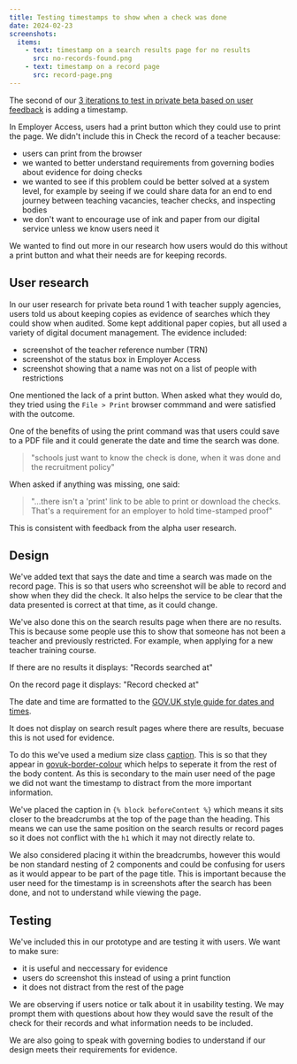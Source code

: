 ```yaml
---
title: Testing timestamps to show when a check was done
date: 2024-02-23
screenshots:
  items:
    - text: timestamp on a search results page for no results
      src: no-records-found.png
    - text: timestamp on a record page
      src: record-page.png
---
```


The second of our [3 iterations to test in private beta based on user feedback](https://tra-digital-design-history.herokuapp.com/check-the-record-of-a-teacher/testing-summary-tags-to-show-the-status-of-a-teacher) is adding a timestamp.

In Employer Access, users had a print button which they could use to print the page. We didn't include this in Check the record of a teacher because:

- users can print from the browser
- we wanted to better understand requirements from governing bodies about evidence for doing checks
- we wanted to see if this problem could be better solved at a system level, for example by seeing if we could share data for an end to end journey between teaching vacancies, teacher checks, and inspecting bodies
- we don't want to encourage use of ink and paper from our digital service unless we know users need it

We wanted to find out more in our research how users would do this without a print button and what their needs are for keeping records.  

## User research

In our user research for private beta round 1 with teacher supply agencies, users told us about keeping copies as evidence of searches which they could show when audited. Some kept additional paper copies, but all used a variety of digital document management. The evidence included:

- screenshot of the teacher reference number (TRN)
- screenshot of the status box in Employer Access
- screenshot showing that a name was not on a list of people with restrictions

One mentioned the lack of a print button. When asked what they would do, they tried using the `File > Print` browser commmand and were satisfied with the outcome.

One of the benefits of using the print command was that users could save to a PDF file and it could generate the date and time the search was done.

> "schools just want to know the check is done, when it was done and the recruitment policy"

When asked if anything was missing, one said:

> "...there isn't a 'print' link to be able to print or download the checks. That's a requirement for an employer to hold time-stamped proof"

This is consistent with feedback from the alpha user research.

## Design

We've added text that says the date and time a search was made on the record page. This is so that users who screenshot will be able to record and show when they did the check. It also helps the service to be clear that the data presented is correct at that time, as it could change.

We've also done this on the search results page when there are no results. This is because some people use this to show that someone has not been a teacher and previously restricted. For example, when applying for a new teacher training course.

If there are no results it displays: "Records searched at"

On the record page it displays: "Record checked at"

The date and time are formatted to the [GOV.UK style guide for dates and times](https://www.gov.uk/guidance/style-guide/a-to-z-of-gov-uk-style).

It does not display on search result pages where there are results, becuase this is not used for evidence.

To do this we've used a medium size class [caption](https://design-system.service.gov.uk/styles/headings/#headings-with-captions). This is so that they appear in [govuk-border-colour](https://design-system.service.gov.uk/styles/colour) which helps to seperate it from the rest of the body content. As this is secondary to the main user need of the page we did not want the timestamp to distract from the more important information.

We've placed the caption in `{% block beforeContent %}` which means it sits closer to the breadcrumbs at the top of the page than the heading. This means we can use the same position on the search results or record pages so it does not conflict with the `h1` which it may not directly relate to. 

We also considered placing it within the breadcrumbs, however this would be non standard nesting of 2 components and could be confusing for users as it would appear to be part of the page title. This is important because the user need for the timestamp is in screenshots after the search has been done, and not to understand while viewing the page.

## Testing

We've included this in our prototype and are testing it with users. We want to make sure:

- it is useful and neccessary for evidence
- users do screenshot this instead of using a print function
- it does not distract from the rest of the page

We are observing if users notice or talk about it in usability testing. We may prompt them with questions about how they would save the result of the check for their records and what information needs to be included.

We are also going to speak with governing bodies to understand if our design meets their requirements for evidence.